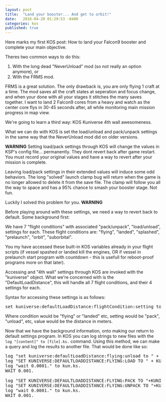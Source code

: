 ```yaml
---
layout: post
title:  "Land your booster... And get to orbit!"
date:   2016-04-20 01:29:53 -0400
categories: kos
published: true
---
```

Here marks my first KOS post: How to land your Falcon9 booster and complete your
main objective.

Theres two common ways to do this:
1. With the long dead "NeverUnload" mod (so not really an option anymore), or
2. With the FRMS mod.

FRMS is a great solution. The only drawback is, you are only flying 1 craft at a
time. The mod saves all the craft states at seperation and focus change, and
when your done with all your stages it stitches the many saves together. I want
to land 2 Falcon9 cores from a heavy and watch as the center core flys in 30-45
seconds after, all while monitoring main mission progress in map view.

We're going to learn a third way:
KOS Kuniverse 4th wall awesomeness.

What we can do with KOS is set the load/unload and pack/unpack settings in the
same way that the NeverUnload mod did on older versions.

**WARNING**
Setting load/pack settings through KOS will change the values in KSP's config
file... permanently. They dont revert back after game restart. You must record
your original values and have a way to revert after your mission is complete.

Leaving load/pack settings in their extended values will induce some odd
behaviors. The long "solved" launch clamp bug will return when the game is no
longer allowed to delete it from the save file. The clamp will follow you all
the way to space and has a 95% chance to smash your booster stage. Not fun.

Luckily I solved this problem for you.
**WARNING**

Before playing around with these settings, we need a way to revert back to
default. Some background first:

We have 7 "flight conditions" with associated "pack/unpack", "load/unload",
settings for each. These flight conditions are: "flying", "landed", "splashed",
"prelaunch", "orbit", "suborbital".

You my have accessed these built-in KOS variables already in your flight scripts
(if vessel spashed or landed kill the engines, OR if vessel in prelaunch start
  program with countdown - this is usefull for reboot-proof programs more on that
  later).

Accessing and "4th wall" settings through KOS are invoked with the "kuniverse"
object. What we're concerned with is the "DefaultLoadDistance", this will handle
all 7 flight conditions, and their 4 settings for each.

Syntax for accessing these settings is as follows:

<pre>
set kuniverse:defaultLoadDistance:flightCondition:setting to value.
</pre>

Where condition would be "flying" or "landed" etc, setting would be "pack",
"unload", etc, value would be the distance in meters.

Now that we have the background information, onto making our return to default
settings program. In KOS you can log strings to new files with the
<code>log "[content]" to [file].ks.</code> command. Using this method, we can make a
query and log the results to another file. That would be done like so:

<pre>
log "set kuniverse:defaultLoadDistance:flying:unload to " + kuniverse:defaultLoadDistance:flying:unload + "." to kun.ks.
log "SET KUNIVERSE:DEFAULTLOADDISTANCE:FLYING:LOAD TO " + KUNIVERSE:DEFAULTLOADDISTANCE:FLYING:LOAD + "." to kun.ks.
log "wait 0.0001." to kun.ks.
WAIT 0.001.

log "SET KUNIVERSE:DEFAULTLOADDISTANCE:FLYING:PACK TO "+KUNIVERSE:DEFAULTLOADDISTANCE:FLYING:PACK+"." to kun.ks.
log "SET KUNIVERSE:DEFAULTLOADDISTANCE:FLYING:UNPACK TO "+KUNIVERSE:DEFAULTLOADDISTANCE:FLYING:UNPACK+"." to kun.ks.
log "wait 0.0001." to kun.ks.
WAIT 0.001.
</pre>
